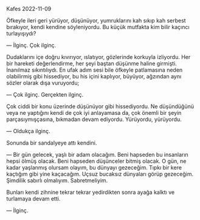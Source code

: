 Kafes
2022-11-09

Öfkeyle ileri geri yürüyor, düşünüyor, yumruklarını kah sıkıp kah serbest bırakıyor, kendi kendine söyleniyordu. Bu küçük mutfakta kim bilir kaçıncı turlayışıydı?

— İlginç. Çok ilginç.

Dudaklarını içe doğru kıvırıyor, ıslatıyor, gözlerinde korkuyla izliyordu. Her bir hareketi değerlendirme, her şeyi baştan düşünme haline girmişti. İnanılmaz sıkıntılıydı. En ufak adım sesi bile öfkeyle patlamasına neden olabilirmiş gibi hissediyor, bu his içini kaplıyor, büyüyor, ağzından aynı sözler olarak dışa vuruyordu;

— Çok ilginç. Gerçekten ilginç.

Çok ciddi bir konu üzerinde düşünüyor gibi hissediyordu. Ne düşündüğünü veya ne yaptığını kendi de çok iyi anlayamasa da, çok önemli bir şeyin parçasıymışçasına, bıkmadan devam ediyordu. Yürüyordu, yürüyordu.

— Oldukça ilginç.

Sonunda bir sandalyeye attı kendini.

— Bir gün gelecek, yaşlı bir adam olacağım. Beni hapseden bu insanların hepsi ölmüş olacak. Beni hapseden düşünceler bitmiş olacak. O gün, ne kadar yaşlanmış olursam olayım, bu dünyayı gezeceğim. Tıpkı bir kere kaçtığım gibi yine kaçacağım. Uçsuz bucaksız dünyaları görüp gezeceğim. Şimdilik sabırlı olmalıyım. Sabretmeliyim.

Bunları kendi zihnine tekrar tekrar yedirdikten sonra ayağa kalktı ve turlamaya devam etti.

— İlginç.
